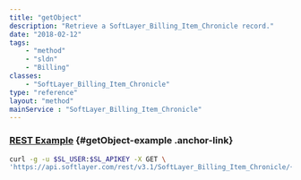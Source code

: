 ```yaml
---
title: "getObject"
description: "Retrieve a SoftLayer_Billing_Item_Chronicle record."
date: "2018-02-12"
tags:
    - "method"
    - "sldn"
    - "Billing"
classes:
    - "SoftLayer_Billing_Item_Chronicle"
type: "reference"
layout: "method"
mainService : "SoftLayer_Billing_Item_Chronicle"
---
```


### [REST Example](#getObject-example) <a href="/article/rest/"><i class="fas fa-question"></i></a> {#getObject-example .anchor-link} 
```bash
curl -g -u $SL_USER:$SL_APIKEY -X GET \
'https://api.softlayer.com/rest/v3.1/SoftLayer_Billing_Item_Chronicle/{SoftLayer_Billing_Item_ChronicleID}/getObject'
```

